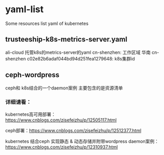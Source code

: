 # yaml-list
Some resources list yaml of kubernetes
## trusteeship-k8s-metrics-server.yaml
  ali-cloud 托管k8s的metrics-server的yaml
  cn-shenzhen: 工作区域  华南 cn-shenzhen
  c02e82b6adaf044bd94d251fea1279648: k8s集群id
## ceph-wordpress 
   ceph和 k8s结合的一个daemon案例
   主要包含的是资源清单
### 详细请看：
   kubernetes高可用部署：https://www.cnblogs.com/zisefeizhu/p/12505117.html 
   
   ceph部署：https://www.cnblogs.com/zisefeizhu/p/12512377.html 
   
   kubernetes 结合ceph 实现静态 & 动态存储并附带wordpress daemon案例：https://www.cnblogs.com/zisefeizhu/p/12310937.html
